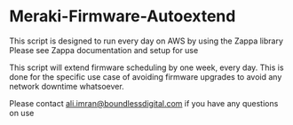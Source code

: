 # Meraki-Firmware-Autoextend

This script is designed to run every day on AWS by using the Zappa library
Please see Zappa documentation and setup for use

This script will extend firmware scheduling by one week, every day. This is done for the specific use case of avoiding firmware upgrades to avoid any network downtime whatsoever.

Please contact ali.imran@boundlessdigital.com if you have any questions on use

